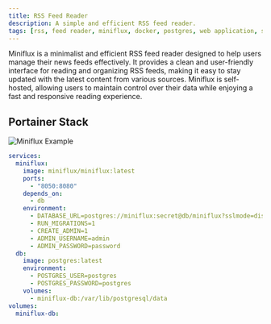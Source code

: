 ```yaml
---
title: RSS Feed Reader
description: A simple and efficient RSS feed reader.
tags: [rss, feed reader, miniflux, docker, postgres, web application, self-hosted, open source, productivity, news aggregator, content management]
---
```


Miniflux is a minimalist and efficient RSS feed reader designed to help users manage their news feeds effectively. It provides a clean and user-friendly interface for reading and organizing RSS feeds, making it easy to stay updated with the latest content from various sources. Miniflux is self-hosted, allowing users to maintain control over their data while enjoying a fast and responsive reading experience.

## Portainer Stack

![Miniflux Example](../images/miniflux_example.png)

```yaml
services:
  miniflux:
    image: miniflux/miniflux:latest
    ports:
      - "8050:8080"
    depends_on:
      - db
    environment:
      - DATABASE_URL=postgres://miniflux:secret@db/miniflux?sslmode=disable
      - RUN_MIGRATIONS=1
      - CREATE_ADMIN=1
      - ADMIN_USERNAME=admin
      - ADMIN_PASSWORD=password
  db:
    image: postgres:latest
    environment:
      - POSTGRES_USER=postgres
      - POSTGRES_PASSWORD=postgres
    volumes:
      - miniflux-db:/var/lib/postgresql/data
volumes:
  miniflux-db:
